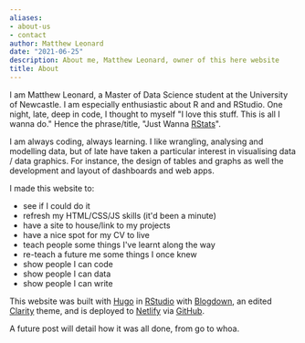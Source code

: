 ```yaml
---
aliases:
- about-us
- contact
author: Matthew Leonard
date: "2021-06-25"
description: About me, Matthew Leonard, owner of this here website
title: About
---
```


I am Matthew Leonard, a Master of Data Science student at the University of Newcastle. I am especially enthusiastic about R and and RStudio. One night, late, deep in code, I thought to myself "I love this stuff. This is all I wanna do." Hence the phrase/title, "Just Wanna [RStats](https://twitter.com/hashtag/rstats)".

I am always coding, always learning. I like wrangling, analysing and modelling data, but of late have taken a particular interest in visualising data / data graphics. For instance, the design of tables and graphs as well the development and layout of dashboards and web apps.

I made this website to:

* see if I could do it
* refresh my HTML/CSS/JS skills (it'd been a minute)
* have a site to house/link to my projects
* have a nice spot for my CV to live
* teach people some things I've learnt along the way
* re-teach a future me some things I once knew
* show people I can code
* show people I can data
* show people I can write

This website was built with [Hugo](https://gohugo.io/) in [RStudio](https://www.rstudio.com/products/rstudio/) with [Blogdown](https://pkgs.rstudio.com/blogdown/), an edited [Clarity](https://themes.gohugo.io/hugo-clarity/) theme, and is deployed to [Netlify](https://www.netlify.com/) via [GitHub](https://github.com/).

A future post will detail how it was all done, from go to whoa.